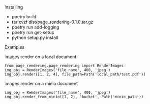 Installing
- poetry build
- tar xvzf dist/page_rendering-0.1.0.tar.gz
- poetry run add-logging
- poetry run get-setup
- python setup.py install

Examples

images render on a local document

    from page_rendering.page_rendering import RenderImages
    img_obj = RenderImages('file_name', 400, 'jpeg')
    img_obj.render([1, 2, 4], file_path=Path('local_path/test.pdf'))

images render on a minio document

    img_obj = RenderImages('file_name', 400, 'jpeg')
    img_obj.render_from_minio([1, 2], 'bucket', Path('minio_path'))
